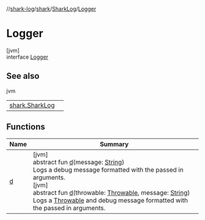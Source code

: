 //[shark-log](../../../../index.md)/[shark](../../index.md)/[SharkLog](../index.md)/[Logger](index.md)

# Logger

[jvm]\
interface [Logger](index.md)

## See also

jvm

| | |
|---|---|
| [shark.SharkLog](../index.md) |  |

## Functions

| Name | Summary |
|---|---|
| [d](d.md) | [jvm]<br>abstract fun [d](d.md)(message: [String](https://kotlinlang.org/api/latest/jvm/stdlib/kotlin/-string/index.html))<br>Logs a debug message formatted with the passed in arguments.<br>[jvm]<br>abstract fun [d](d.md)(throwable: [Throwable](https://kotlinlang.org/api/latest/jvm/stdlib/kotlin/-throwable/index.html), message: [String](https://kotlinlang.org/api/latest/jvm/stdlib/kotlin/-string/index.html))<br>Logs a [Throwable](https://kotlinlang.org/api/latest/jvm/stdlib/kotlin/-throwable/index.html) and debug message formatted with the passed in arguments. |
